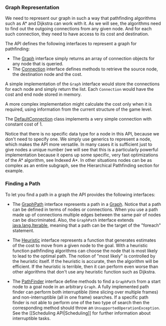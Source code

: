 ### Graph Representation ###

We need to represent our graph in such a way that pathfinding algorithms such as A* and Dijkstra can work with it.
As we will see, the algorithms need to find out the outgoing connections from any given node.
And for each such connection, they need to have access to its cost and destination.

The API defines the following interfaces to represent a graph for pathfinding:

* The [Graph](http://libgdx.badlogicgames.com/gdx-ai/docs/com/badlogic/gdx/ai/pfa/Graph.html) interface simply returns an array of connection objects for any node that is queried.
* The [Connection](http://libgdx.badlogicgames.com/gdx-ai/docs/com/badlogic/gdx/ai/pfa/Connection.html) interface defines methods to retrieve the source node, the destination node and the cost.

A simple implementation of the `Graph` interface would store the connections for each node and simply return the list. Each `Connection` would have the cost and end node stored in memory.

A more complex implementation might calculate the cost only when it is required, using information from the current structure of the game level.

The [DefaultConnection](http://libgdx.badlogicgames.com/gdx-ai/docs/com/badlogic/gdx/ai/pfa/DefaultConnection.html) class implements a very simple connection with constant cost of 1.

Notice that there is no specific data type for a node in this API, because we don't need to specify one. We simply use generics to represent a node, which makes the API more versatile. In many cases it is sufficient just to give nodes a unique number (we will see that this is a particularly powerful implementation because it opens up some specific, very fast optimizations of the A* algorithm, see Indexed A*. In other situations nodes can be as complex as an entire subgraph, see the Hierarchical Pathfinding section for example.


### Finding a Path ###

To let you find a path in a graph the API provides the following interfaces:

* The [GraphPath](http://libgdx.badlogicgames.com/gdx-ai/docs/com/badlogic/gdx/ai/pfa/GraphPath.html) interface represents a path in a [Graph](http://libgdx.badlogicgames.com/gdx-ai/docs/com/badlogic/gdx/ai/pfa/Graph.html). Notice that a path can be defined in terms of nodes or connections. When you use a path made up of connections multiple edges between the same pair of nodes can be discriminated. Also, the `GraphPath` interface extends [java.lang.Iterable](http://docs.oracle.com/javase/7/docs/api/java/lang/Iterable.html), meaning that a path can be the target of the "foreach" statement.

* The [Heuristic](http://libgdx.badlogicgames.com/gdx-ai/docs/com/badlogic/gdx/ai/pfa/Heuristic.html) interface represents a function that generates estimates of the cost to move from a given node to the goal. With a heuristic function pathfinding algorithms can choose the node that is most likely to lead to the optimal path. The notion of "most likely" is controlled by the heuristic itself. If the heuristic is accurate, then the algorithm will be efficient. If the heuristic is terrible, then it can perform even worse than other algorithms that don't use any heuristic function such as Dijkstra.

* The [PathFinder](http://libgdx.badlogicgames.com/gdx-ai/docs/com/badlogic/gdx/ai/pfa/PathFinder.html) interface define methods to find a `GraphPath` from a start node to a goal node in an arbitrary `Graph`. A fully implemented path finder can perform both interruptible (time slicing over multiple frames) and non-interruptible (all in one frame) searches. If a specific path finder is not able to perform one of the two type of search then the corresponding method should throw an `UnsupportedOperationException`. See the [[Scheduling API|Scheduling]] for further information about interruptible tasks.



